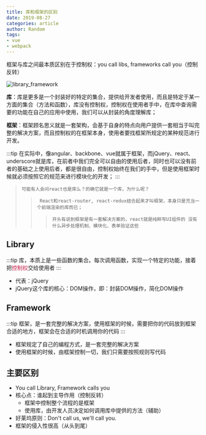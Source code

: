```yaml
---
title: 库和框架的区别
date: 2019-08-27
categories: article
author: Random
tags:
- vue
- webpack
---
```


框架与库之间最本质区别在于控制权：you call libs, frameworks call you（控制反转）

![library_framework](https://kamchan.oss-cn-shenzhen.aliyuncs.com/personalBlog/pubilc/library_framework.png)

**库**：库是更多是一个封装好的特定的集合，提供给开发者使用，而且是特定于某一方面的集合（方法和函数），库没有控制权，控制权在使用者手中，在库中查询需要的功能在自己的应用中使用，我们可以从封装的角度理解库；

**框架**：框架顾名思义就是一套架构，会基于自身的特点向用户提供一套相当于叫完整的解决方案，而且控制权的在框架本身，使用者要找框架所规定的某种规范进行开发。

:::tip
在实际中，像angular、backbone、vue就属于框架，而jQuery、react、underscore就是库，在前者中我们完全可以自由的使用后者，同时也可以没有前者的基础之上使用后者，都是很自由，控制权始终在我们的手中，但是使用框架时候就必须按照它的规范来进行模块化的开发；
:::

>     可能有人会问react也是库么？的确它就是一个库，为什么呢？
>>      React和react-router, react-redux结合起来才叫框架，本身只是充当一个前端渲染的库而已；
>>>     开头有说到框架是有一套解决方案的，react就是纯粹写UI组件的 没有什么异步处理机制、模块化、表单验证这些

## Library

:::tip
库，本质上是一些函数的集合。每次调用函数，实现一个特定的功能，接着把<font color="#c7254e">控制权</font>交给使用者
:::

- 代表：jQuery
- jQuery这个库的核心：DOM操作，即：封装DOM操作，简化DOM操作

## Framework

:::tip
框架，是一套完整的解决方案，使用框架的时候，需要把你的代码放到框架合适的地方，框架会在合适的时机调用你的代码
:::

- 框架规定了自己的编程方式，是一套完整的解决方案
- 使用框架的时候，由框架控制一切，我们只需要按照规则写代码

## 主要区别

- You call Library, Framework calls you
- 核心点：谁起到主导作用（控制反转）
  - 框架中控制整个流程的是框架
  - 使用库，由开发人员决定如何调用库中提供的方法（辅助）
- 好莱坞原则：Don't call us, we'll call you.
- 框架的侵入性很高（从头到尾）
